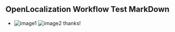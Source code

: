 ## OpenLocalization Workflow Test MarkDown
* ![image1](.\fb943fc6-e392-4499-9006-8b762d81c9b8.PNG)   ![image2](.\8177f449-b60a-4047-a182-8818cf39e9a8.png) 
thanks!